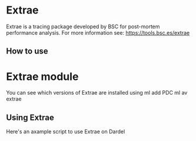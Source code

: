 
# Extrae
Extrae is a tracing package developed by BSC for post-mortem performance analysis.
For more information see: https://tools.bsc.es/extrae


## How to use


# Extrae module
You can see which versions of Extrae are installed using
ml add PDC
ml av extrae

## Using Extrae
Here's an axample script to use Extrae on Dardel

